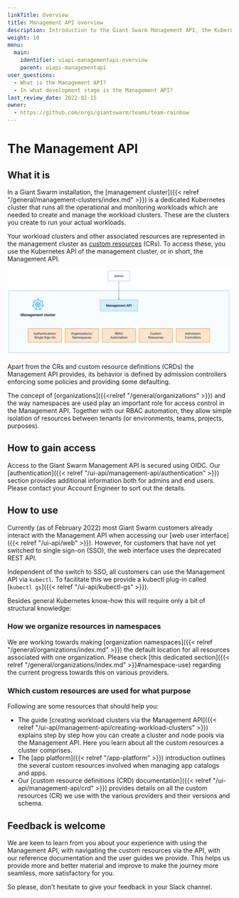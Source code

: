 ```yaml
---
linkTitle: Overview
title: Management API overview
description: Introduction to the Giant Swarm Management API, the Kubernetes API of the management cluster in your Giant Swarm installation.
weight: 10
menu:
  main:
    identifier: uiapi-managementapi-overview
    parent: uiapi-managementapi
user_questions:
  - What is the Management API?
  - In what development stage is the Management API?
last_review_date: 2022-02-15
owner:
  - https://github.com/orgs/giantswarm/teams/team-rainbow
---
```


# The Management API

## What it is

In a Giant Swarm installation, the [management cluster]({{< relref "/general/management-clusters/index.md" >}}) is a dedicated Kubernetes cluster that runs all the operational and monitoring workloads which are needed to create and manage the workload clusters. These are the clusters you create to run your actual workloads.

Your workload clusters and other associated resources are represented in the management cluster as [custom resources](https://kubernetes.io/docs/concepts/extend-kubernetes/api-extension/custom-resources/) (CRs). To access these, you use the Kubernetes API of the management cluster, or in short, the Management API.

![Schema showing the Management API](management-api-diagram.png)

<!-- Original: https://docs.google.com/drawings/d/1pt6_ExX2FVyFCI7mj_KuFWaVjqAGgAlqKfAFYNjKKgk/edit -->

Apart from the CRs and custom resource definitions (CRDs) the Management API provides, its behavior is defined by admission controllers enforcing some policies and providing some defaulting.

The concept of [organizations]({{<relref "/general/organizations" >}}) and the way namespaces are used play an important role for access control in the Management API. Together with our RBAC automation, they allow simple isolation of resources between tenants (or environments, teams, projects, purposes).

## How to gain access

Access to the Giant Swarm Management API is secured using OIDC. Our [authentication]({{< relref "/ui-api/management-api/authentication" >}}) section provides additional information both for admins and end users. Please contact your Account Engineer to sort out the details.

## How to use

Currently (as of February 2022) most Giant Swarm customers already interact with the Management API when accessing our [web user interface]({{< relref "/ui-api/web" >}}). However, for customers that have not yet switched to single sign-on (SSO), the web interface uses the deprecated REST API.

Independent of the switch to SSO, all customers can use the Management API via `kubectl`. To facilitate this we provide a kubectl plug-in called [`kubectl gs`]({{< relref "/ui-api/kubectl-gs" >}}).

Besides general Kubernetes know-how this will require only a bit of structural knowledge:

### How we organize resources in namespaces

We are working towards making [organization namespaces]({{< relref "/general/organizations/index.md" >}}) the default location for all resources associated with one organization. Please check [this dedicated section]({{< relref "/general/organizations/index.md" >}}#namespace-use) regarding the current progress towards this on various providers.

### Which custom resources are used for what purpose

Following are some resources that should help you:

- The guide [creating workload clusters via the Management API]({{< relref "/ui-api/management-api/creating-workload-clusters" >}}) explains step by step how you can create a cluster and node pools via the Management API. Here you learn about all the custom resources a cluster comprises.
- The [app platform]({{< relref "/app-platform" >}}) introduction outlines the several custom resources involved when managing app catalogs and apps.
- Our [custom resource definitions (CRD) documentation]({{< relref "/ui-api/management-api/crd" >}}) provides details on all the custom resources (CR) we use with the various providers and their versions and schema.

## Feedback is welcome

We are keen to learn from you about your experience with using the Management API, with navigating the custom resources via the API, with our reference documentation and the user guides we provide. This helps us provide more and better material and improve to make the journey more seamless, more satisfactory for you.

So please, don't hesitate to give your feedback in your Slack channel.
